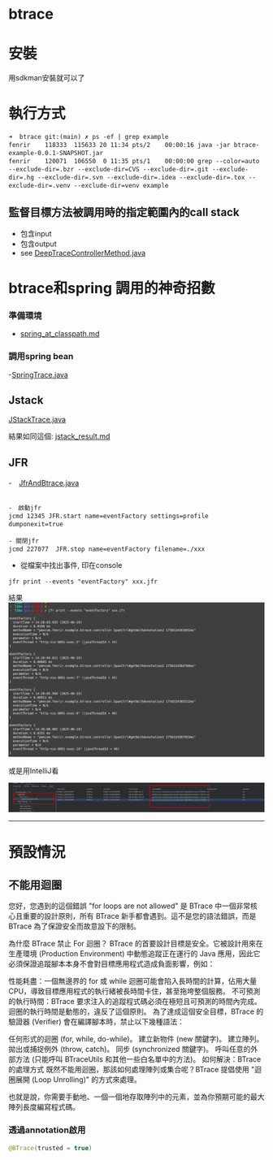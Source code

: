 # btrace

# 安裝

用sdkman安裝就可以了

# 執行方式

```shell
➜  btrace git:(main) ✗ ps -ef | grep example
fenrir    118333  115633 20 11:34 pts/2    00:00:16 java -jar btrace-example-0.0.1-SNAPSHOT.jar
fenrir    120071  106550  0 11:35 pts/1    00:00:00 grep --color=auto --exclude-dir=.bzr --exclude-dir=CVS --exclude-dir=.git --exclude-dir=.hg --exclude-dir=.svn --exclude-dir=.idea --exclude-dir=.tox --exclude-dir=.venv --exclude-dir=venv example
```

## 監督目標方法被調用時的指定範圍內的call stack

- 包含input
- 包含output
- see [DeepTraceControllerMethod.java](src/test/java/com/fenrir/example/btrace/DeepTraceControllerMethod.java)

# btrace和spring 調用的神奇招數

### 準備環境

* [spring_at_classpath.md](doc/spring_at_classpath.md)

### 調用spring bean

-[SpringTrace.java](src/test/java/com/fenrir/example/btrace/SpringTrace.java)

## Jstack

[JStackTrace.java](src/test/java/com/fenrir/example/btrace/JStackTrace.java)

結果如同這個: [jstack_result.md](doc/jstack_result.md)

## JFR

-　[JfrAndBtrace.java](src/test/java/com/fenrir/example/btrace/JfrAndBtrace.java)

```shell

-　啟動jfr
jcmd 12345 JFR.start name=eventFactory settings=profile dumponexit=true

- 關閉jfr
jcmd 227077  JFR.stop name=eventFactory filename=./xxx 
```

- 從檔案中找出事件, 印在console

```shell
jfr print --events "eventFactory" xxx.jfr
```
結果
![img_1.png](imgs/img_1.png)

或是用IntelliJ看

![img.png](imgs/img.png)

---

# 預設情況

## 不能用迴圈

您好，您遇到的這個錯誤 "for loops are not allowed" 是 BTrace 中一個非常核心且重要的設計原則，所有 BTrace
新手都會遇到。這不是您的語法錯誤，而是 BTrace 為了保證安全而故意設下的限制。

為什麼 BTrace 禁止 For 迴圈？
BTrace 的首要設計目標是安全。它被設計用來在生產環境 (Production Environment) 中動態追蹤正在運行的 Java
應用，因此它必須保證追蹤腳本本身不會對目標應用程式造成負面影響，例如：

性能耗盡：一個無邊界的 for 或 while 迴圈可能會陷入長時間的計算，佔用大量 CPU，導致目標應用程式的執行緒被長時間卡住，甚至拖垮整個服務。
不可預測的執行時間：BTrace 要求注入的追蹤程式碼必須在極短且可預測的時間內完成。迴圈的執行時間是動態的，違反了這個原則。
為了達成這個安全目標，BTrace 的驗證器 (Verifier) 會在編譯腳本時，禁止以下幾種語法：

任何形式的迴圈 (for, while, do-while)。
建立新物件 (new 關鍵字)。
建立陣列。
拋出或捕捉例外 (throw, catch)。
同步 (synchronized 關鍵字)。
呼叫任意的外部方法 (只能呼叫 BTraceUtils 和其他一些白名單中的方法)。
如何解決：BTrace 的處理方式
既然不能用迴圈，那該如何處理陣列或集合呢？BTrace 提倡使用 "迴圈展開 (Loop Unrolling)" 的方式來處理。

也就是說，你需要手動地、一個一個地存取陣列中的元素，並為你預期可能的最大陣列長度編寫程式碼。

### 透過annotation啟用

```java
@BTrace(trusted = true)
```